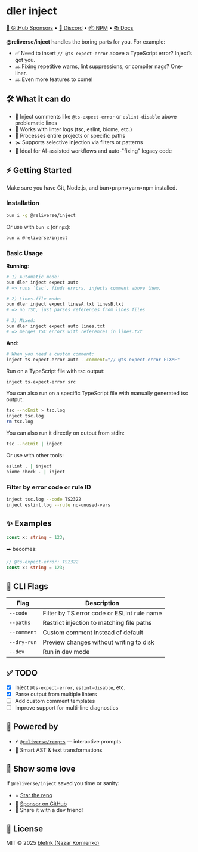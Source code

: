 # dler inject

[💖 GitHub Sponsors](https://github.com/sponsors/blefnk) • [💬 Discord](https://discord.gg/Pb8uKbwpsJ) • [📦 NPM](https://npmjs.com/@reliverse/inject) • [📚 Docs](https://blefnk.reliverse.org/blog/my-products/inject)

**@reliverse/inject** handles the boring parts for you. For example:

- ✅ Need to insert `// @ts-expect-error` above a TypeScript error? Inject’s got you.
- 🔜 Fixing repetitive warns, lint suppressions, or compiler nags? One-liner.
- 🔜 Even more features to come!

## 🛠️ What it can do

- 🧠 Inject comments like `@ts-expect-error` or `eslint-disable` above problematic lines
- 📄 Works with linter logs (tsc, eslint, biome, etc.)
- 🚀 Processes entire projects or specific paths
- ✂️ Supports selective injection via filters or patterns
- 🤖 Ideal for AI-assisted workflows and auto-"fixing" legacy code

## ⚡ Getting Started

Make sure you have Git, Node.js, and bun•pnpm•yarn•npm installed.

### Installation

```bash
bun i -g @reliverse/inject
```

Or use with `bun x` (or `npx`):

```bash
bun x @reliverse/inject
```

### Basic Usage

**Running**:

```bash
# 1) Automatic mode:
bun dler inject expect auto
# => runs `tsc`, finds errors, injects comment above them.

# 2) Lines-file mode:
bun dler inject expect linesA.txt linesB.txt
# => no TSC, just parses references from lines files

# 3) Mixed:
bun dler inject expect auto lines.txt
# => merges TSC errors with references in lines.txt
```

**And**:

```bash
# When you need a custom comment:
inject ts-expect-error auto --comment="// @ts-expect-error FIXME"
```

Run on a TypeScript file with tsc output:

```bash
inject ts-expect-error src
```

You can also run on a specific TypeScript file with manually generated tsc output:

```bash
tsc --noEmit > tsc.log
inject tsc.log
rm tsc.log
```

You can also run it directly on output from stdin:

```bash
tsc --noEmit | inject
```

Or use with other tools:

```bash
eslint . | inject
biome check . | inject
```

### Filter by error code or rule ID

```bash
inject tsc.log --code TS2322
inject eslint.log --rule no-unused-vars
```

## ✨ Examples

```ts
const x: string = 123;
```

➡️ becomes:

```ts
// @ts-expect-error: TS2322
const x: string = 123;
```

## 🧪 CLI Flags

| Flag             | Description                                      |
|------------------|--------------------------------------------------|
| `--code`         | Filter by TS error code or ESLint rule name      |
| `--paths`        | Restrict injection to matching file paths        |
| `--comment`      | Custom comment instead of default                |
| `--dry-run`      | Preview changes without writing to disk          |
| `--dev`          | Run in dev mode                                  |

## ✅ TODO

- [x] Inject `@ts-expect-error`, `eslint-disable`, etc.
- [x] Parse output from multiple linters
- [ ] Add custom comment templates
- [ ] Improve support for multi-line diagnostics

## 🔋 Powered by

- ⚡ [`@reliverse/rempts`](https://npmjs.com/@reliverse/rempts) — interactive prompts
- 🧠 Smart AST & text transformations

## 🫶 Show some love

If `@reliverse/inject` saved you time or sanity:

- ⭐ [Star the repo](https://github.com/reliverse/inject)
- 💖 [Sponsor on GitHub](https://github.com/sponsors/blefnk)
- 🫶 Share it with a dev friend!

## 📄 License

MIT © 2025 [blefnk (Nazar Kornienko)](https://github.com/blefnk)
